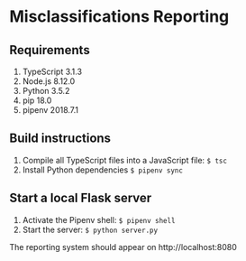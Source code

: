 # Misclassifications Reporting

## Requirements
1. TypeScript 3.1.3
2. Node.js 8.12.0
3. Python 3.5.2
4. pip 18.0
5. pipenv 2018.7.1

## Build instructions
1. Compile all TypeScript files into a JavaScript file: `$ tsc`
2. Install Python dependencies `$ pipenv sync`

## Start a local Flask server
1. Activate the Pipenv shell: `$ pipenv shell`
2. Start the server: `$ python server.py`

The reporting system should appear on http://localhost:8080
